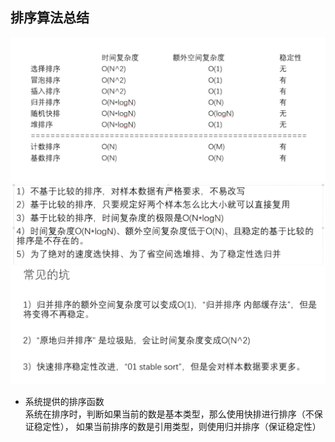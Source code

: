 ## 排序算法总结

![排序算法总结](./排序算法总结.png)
![排序算法总结2](./排序算法总结2.png)
![排序算法总结3](./排序算法总结3.png)

- 系统提供的排序函数  
  系统在排序时，判断如果当前的数是基本类型，那么使用快排进行排序（不保证稳定性），
  如果当前排序的数是引用类型，则使用归并排序（保证稳定性）